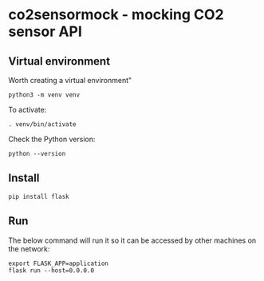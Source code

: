 # co2sensormock - mocking CO2 sensor API

## Virtual environment
Worth creating a virtual environment"
```
python3 -m venv venv
```
To activate:
```
. venv/bin/activate
```
Check the Python version:
```
python --version
```

## Install
```
pip install flask
```

## Run
The below command will run it so it can be accessed by other machines on the network:

```
export FLASK_APP=application
flask run --host=0.0.0.0
```
